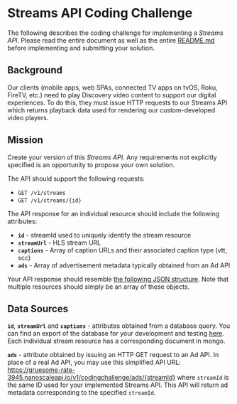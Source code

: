# Streams API Coding Challenge
The following describes the coding challenge for implementing a *Streams API*.  Please read the entire document as well as the entire [README.md](/README.md) before implementing and submitting your solution.

## Background
Our clients (mobile apps, web SPAs, connected TV apps on tvOS, Roku, FireTV, etc.) need to play Discovery video content to support our digital experiences.  To do this, they must issue HTTP requests to our Streams API which returns playback data used for rendering our custom-developed video players.

## Mission
Create your version of this *Streams API*.  Any requirements not explicitly specified is an opportunity to propose your own solution.

The API should support the following requests:
- `GET /v1/streams`
- `GET /v1/streams/{id}`

The API response for an individual resource should include the following attributes:
- **`id`** - streamId used to uniquely identify the stream resource
- **`streamUrl`** - HLS stream URL
- **`captions`** - Array of caption URLs and their associated caption type (vtt, scc)
- **`ads`** - Array of advertisement metadata typically obtained from an Ad API

Your API response should resemble [the following JSON structure](/data/sample-api-response-with-ads.json). Note that multiple resources should simply be an array of these objects.

## Data Sources
**`id`**, **`streamUrl`** and **`captions`** - attributes obtained from a database query.  You can find an export of the database for your development and testing [here](/data/streams-mongoexport.json).  Each individual stream resource has a corresponding document in mongo.

**`ads`** - attribute obtained by issuing an HTTP GET request to an Ad API.  In place of a real Ad API, you may use this simplified API URL: https://gruesome-rate-3945.nanoscaleapi.io/v1/codingchallenge/ads/{streamId} where `streamId` is the same ID used for your implemented Streams API.  This API will return ad metadata corresponding to the specified `streamId`.
